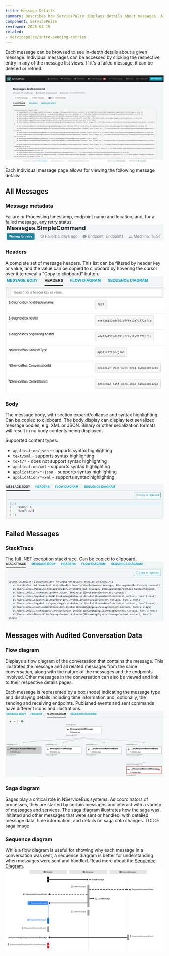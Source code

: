 ```yaml
---
title: Message Details
summary: Describes how ServicePulse displays details about messages. Also describes retrying, or deleting of failed messages
component: ServicePulse
reviewed: 2025-04-15
related:
- servicepulse/intro-pending-retries
---
```


Each message can be browsed to see in-depth details about a given message. Individual messages can be accessed by clicking the respective entry in any of the message list views. If it's a failed message, it can be deleted or retried.

![Failed Messages Page](images/failed-message-page.png 'width=500')

Each individual message page allows for viewing the following message details:

## All Messages

### Message metadata

Failure or Processing timestamp, endpoint name and location, and, for a failed message, any retry status.
![Message Details Metadata](images/message-details-metadata.png 'width=500')

### Headers

A complete set of message headers. This list can be filtered by header key or value, and the value can be copied to clipboard by hovering the cursor over it to reveal a "Copy to clipboard" button.
![Message Details Headers List](images/message-details-headers.png 'width=500')

### Body

The message body, with section expand/collapse and syntax highlighting. Can be copied to clipboard.
The body display can display text serialized message bodies, e.g. XML or JSON. Binary or other serialization formats will result in no body contents being displayed.

Supported content types:
  - `application/json` - supports syntax highlighting
  - `text/xml` - supports syntax highlighting
  - `text/*` - does not support syntax highlighting
  - `application/xml` - supports syntax highlighting
  - `application/*+json` - supports syntax highlighting
  - `application/*+xml` - supports syntax highlighting

![Message Details Body](images/message-details-body.png 'width=500')

## Failed Messages

### StackTrace

The full .NET exception stacktrace. Can be copied to clipboard.
![Message Details StackTrace](images/message-details-stacktrace.png 'width=500')

## Messages with Audited Conversation Data

### Flow diagram

Displays a flow diagram of the conversation that contains the message. This illustrates the message and all related messages from the same conversation, along with the nature of the messages and the endpoints involved. Other messages in the conversation can also be viewed and link to their respective details pages.

Each message is represented by a box (node) indicating the message type and displaying details including time information and, optionally, the sending and receiving endpoints. Published events and sent commands have different icons and illustrations.
![Flow Diagram](images/flow-diagram.png 'width=800')

### Saga diagram

Sagas play a critical role in NServiceBus systems. As coordinators of processes, they are started by certain messages and interact with a variety of messages and services. The saga diagram illustrates how the saga was initiated and other messages that were sent or handled, with detailed message data, time information, and details on saga data changes.
TODO: saga image

### Sequence diagram

While a flow diagram is useful for showing why each message in a conversation was sent, a sequence diagram is better for understanding when messages were sent and handled. Read more about the [Sequence Diagram](sequence-diagram.md).
![Sequence Diagram](images/sequence-diagram.png 'width=800')
